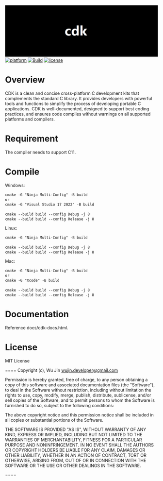 ![image](https://github.com/wujin1989/cdk/blob/main/docs/images/logo.png)
[![platform](https://img.shields.io/badge/platform-linux%7Cmacosx%7Cwindows-ff69b4)](https://github.com/wujin1989/cdk/actions/workflows/main.yml)
[![Build](https://github.com/wujin1989/cdk/actions/workflows/main.yml/badge.svg)](https://github.com/wujin1989/cdk/actions/workflows/main.yml)
[![license](https://img.shields.io/badge/license-MIT-black)](LICENSE)

# Overview
CDK is a clean and concise cross-platform C development kits that complements the standard C library. It provides developers with powerful tools and functions to simplify the process of developing portable C applications. CDK is well-documented, designed to support best coding practices, and ensures code compiles without warnings on all supported platforms and compilers.

# Requirement
The compiler needs to support C11.


# Compile
Windows:

    cmake -G "Ninja Multi-Config" -B build
    or
    cmake -G "Visual Studio 17 2022" -B build

    cmake --build build --config Debug -j 8
    cmake --build build --config Release -j 8

Linux:

    cmake -G "Ninja Multi-Config" -B build
	
    cmake --build build --config Debug -j 8
    cmake --build build --config Release -j 8

Mac:

    cmake -G "Ninja Multi-Config" -B build
    or
    cmake -G "Xcode" -B build

    cmake --build build --config Debug -j 8
    cmake --build build --config Release -j 8

# Documentation
Reference docs/cdk-docs.html.


# License
MIT License

====
Copyright (c), Wu Jin <wujin.developer@gmail.com>

Permission is hereby granted, free of charge, to any person obtaining a copy
of this software and associated documentation files (the "Software"), to
deal in the Software without restriction, including without limitation the
rights to use, copy, modify, merge, publish, distribute, sublicense, and/or
sell copies of the Software, and to permit persons to whom the Software is
furnished to do so, subject to the following conditions:

The above copyright notice and this permission notice shall be included in
all copies or substantial portions of the Software.

THE SOFTWARE IS PROVIDED "AS IS", WITHOUT WARRANTY OF ANY KIND, EXPRESS OR
IMPLIED, INCLUDING BUT NOT LIMITED TO THE WARRANTIES OF MERCHANTABILITY,
FITNESS FOR A PARTICULAR PURPOSE AND NONINFRINGEMENT. IN NO EVENT SHALL THE
AUTHORS OR COPYRIGHT HOLDERS BE LIABLE FOR ANY CLAIM, DAMAGES OR OTHER
LIABILITY, WHETHER IN AN ACTION OF CONTRACT, TORT OR OTHERWISE, ARISING
FROM, OUT OF OR IN CONNECTION WITH THE SOFTWARE OR THE USE OR OTHER DEALINGS
IN THE SOFTWARE.

====
